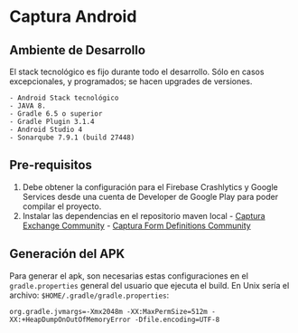 # Captura Android

## Ambiente de Desarrollo

El stack tecnológico es fijo durante todo el desarrollo. Sólo en casos excepcionales, y programados; se hacen upgrades de versiones.

    - Android Stack tecnológico
    - JAVA 8.
    - Gradle 6.5 o superior
    - Gradle Plugin 3.1.4
    - Android Studio 4
    - Sonarqube 7.9.1 (build 27448)

## Pre-requisitos

1. Debe obtener la configuración para el Firebase Crashlytics y Google Services desde una cuenta de Developer de Google Play para poder compilar el proyecto. 
2. Instalar las dependencias en el repositorio maven local
        - [Captura Exchange Community](https://github.com/jokoframework/captura-exchange-community)
        - [Captura Form Definitions Community](https://github.com/jokoframework/captura-form_definitions-community)


## Generación del APK

Para generar el apk, son necesarias estas configuraciones en el `gradle.properties` general del usuario que ejecuta el build. En Unix sería el archivo: `$HOME/.gradle/gradle.properties`:

    org.gradle.jvmargs=-Xmx2048m -XX:MaxPermSize=512m -XX:+HeapDumpOnOutOfMemoryError -Dfile.encoding=UTF-8

